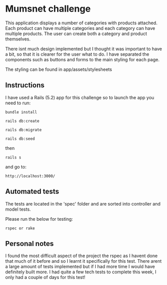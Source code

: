 # Mumsnet challenge

This application displays a number of categories with products attached. Each product can have multiple categories and each category can have multiple products. The user can create both a category and product themselves.

There isnt much design implemented but I thought it was important to have a bit, so that it is clearer for the user what to do. I have separated the components such as buttons and forms to the main styling for each page.

The styling can be found in app/assets/stylesheets

## Instructions

I have used a Rails (5.2) app for this challenge so to launch the app you need to run:

```
bundle install
```
```
rails db:create
```
```
rails db:migrate
```
```
rails db:seed
```
then

```
rails s
```

and go to:

```
http://localhost:3000/
```

## Automated tests

The tests are located in the 'spec' folder and are sorted into controller and model tests.

Please run the below for testing:

```
rspec or rake
```

## Personal notes

I found the most difficult aspect of the project the rspec as I havent done that much of it before and so I learnt it specifically for this test. There arent a large amount of tests implemented but if I had more time I would have definitely built more. I had quite a few tech tests to complete this week, I only had a couple of days for this test!

